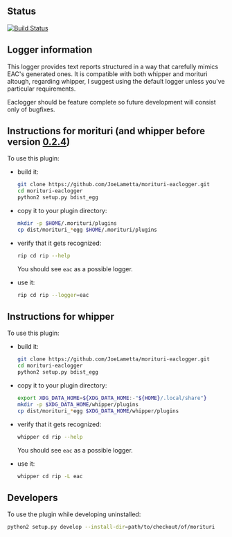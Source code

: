 ## Status

[![Build Status](https://travis-ci.org/JoeLametta/morituri-eaclogger.svg?branch=master)](https://travis-ci.org/JoeLametta/morituri-eaclogger)

## Logger information

This logger provides text reports structured in a way that carefully mimics EAC's generated ones. It is compatible with both whipper and morituri altough, regarding whipper, I suggest using the default logger unless you've particular requirements.

Eaclogger should be feature complete so future development will consist only of bugfixes.

## Instructions for morituri (and whipper before version [0.2.4](https://github.com/JoeLametta/whipper/releases/tag/v0.2.4))

To use this plugin:

* build it:

    ```bash
    git clone https://github.com/JoeLametta/morituri-eaclogger.git
    cd morituri-eaclogger
    python2 setup.py bdist_egg
    ```

* copy it to your plugin directory:

    ```bash
    mkdir -p $HOME/.morituri/plugins
    cp dist/morituri_*egg $HOME/.morituri/plugins
    ```

* verify that it gets recognized:

    ```bash
    rip cd rip --help
    ```

  You should see `eac` as a possible logger.

* use it:

    ```bash
    rip cd rip --logger=eac
    ```

## Instructions for whipper

To use this plugin:

* build it:

    ```bash
    git clone https://github.com/JoeLametta/morituri-eaclogger.git
    cd morituri-eaclogger
    python2 setup.py bdist_egg
    ```

* copy it to your plugin directory:

    ```bash
    export XDG_DATA_HOME=${XDG_DATA_HOME:-"${HOME}/.local/share"}
    mkdir -p $XDG_DATA_HOME/whipper/plugins
    cp dist/morituri_*egg $XDG_DATA_HOME/whipper/plugins
    ```

* verify that it gets recognized:

    ```bash
    whipper cd rip --help
    ```

  You should see `eac` as a possible logger.

* use it:

    ```bash
    whipper cd rip -L eac
    ```

## Developers

To use the plugin while developing uninstalled:

```bash
python2 setup.py develop --install-dir=path/to/checkout/of/morituri
```
